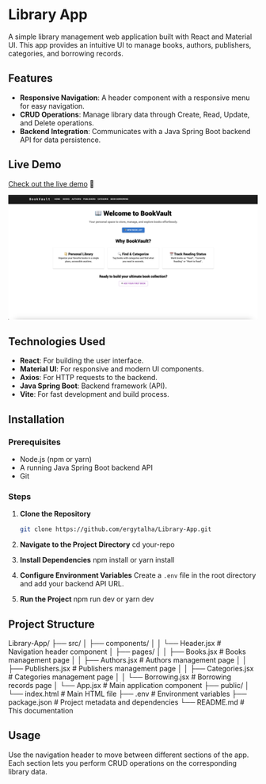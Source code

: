 # Library App
A simple library management web application built with React and Material UI. This app provides an intuitive UI to manage books, authors, publishers, categories, and borrowing records.

## Features
- **Responsive Navigation**: A header component with a responsive menu for easy navigation.
- **CRUD Operations**: Manage library data through Create, Read, Update, and Delete operations.
- **Backend Integration**: Communicates with a Java Spring Boot backend API for data persistence.

## Live Demo

[Check out the live demo](https://library-app-xi-livid.vercel.app/) 🚀

![Screenshot](./public/ss.png)
## Technologies Used
- **React**: For building the user interface.
- **Material UI**: For responsive and modern UI components.
- **Axios**: For HTTP requests to the backend.
- **Java Spring Boot**: Backend framework (API).
- **Vite**: For fast development and build process.

## Installation

### Prerequisites
- Node.js (npm or yarn)
- A running Java Spring Boot backend API
- Git

### Steps

1. **Clone the Repository**
   ```bash
   git clone https://github.com/ergytalha/Library-App.git
2. **Navigate to the Project Directory**
    cd your-repo

3. **Install Dependencies**
    npm install
    or 
    yarn install
4. **Configure Environment Variables**
Create a `.env` file in the root directory and add your backend API URL.
5. **Run the Project**
    npm run dev
    or
    yarn dev

## Project Structure
Library-App/
├── src/
│   ├── components/
│   │   └── Header.jsx         # Navigation header component
│   ├── pages/
│   │   ├── Books.jsx          # Books management page
│   │   ├── Authors.jsx        # Authors management page
│   │   ├── Publishers.jsx     # Publishers management page
│   │   ├── Categories.jsx     # Categories management page
│   │   └── Borrowing.jsx      # Borrowing records page
│   └── App.jsx                # Main application component
├── public/
│   └── index.html             # Main HTML file
├── .env                       # Environment variables
├── package.json               # Project metadata and dependencies
└── README.md                  # This documentation
## Usage
Use the navigation header to move between different sections of the app. Each section lets you perform CRUD operations on the corresponding library data.
